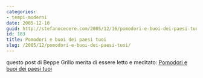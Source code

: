 ```yaml
---
categories:
- tempi-moderni
date: 2005-12-16
guid: http://stefanocecere.com/2005/12/16/pomodori-e-buoi-dei-paesi-tuoi/
id: 183
title: Pomodori e buoi dei paesi tuoi
slug: /2005/12/pomodori-e-buoi-dei-paesi-tuoi/
---
```


questo post di Beppe Grillo merita di essere letto e meditato: [Pomodori e buoi dei paesi tuoi](http://www.beppegrillo.it/2005/12/il_pomodoro_cin.html)